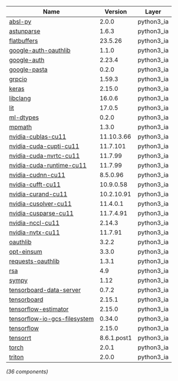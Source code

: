 | Name | Version | Layer |
| --- | --- | --- |
| [absl-py](https://github.com/abseil/abseil-py) | 2.0.0 | python3_ia |
| [astunparse](https://github.com/simonpercivall/astunparse) | 1.6.3 | python3_ia |
| [flatbuffers](https://google.github.io/flatbuffers/) | 23.5.26 | python3_ia |
| [google-auth-oauthlib](https://github.com/GoogleCloudPlatform/google-auth-library-python-oauthlib) | 1.1.0 | python3_ia |
| [google-auth](https://github.com/googleapis/google-auth-library-python) | 2.23.4 | python3_ia |
| [google-pasta](https://github.com/google/pasta) | 0.2.0 | python3_ia |
| [grpcio](https://grpc.io) | 1.59.3 | python3_ia |
| [keras](https://keras.io/) | 2.15.0 | python3_ia |
| [libclang](https://github.com/sighingnow/libclang) | 16.0.6 | python3_ia |
| [lit](http://llvm.org) | 17.0.5 | python3_ia |
| [ml-dtypes](https://pypi.org/project/ml-dtypes) | 0.2.0 | python3_ia |
| [mpmath](http://mpmath.org/) | 1.3.0 | python3_ia |
| [nvidia-cublas-cu11](https://developer.nvidia.com/cuda-zone) | 11.10.3.66 | python3_ia |
| [nvidia-cuda-cupti-cu11](https://developer.nvidia.com/cuda-zone) | 11.7.101 | python3_ia |
| [nvidia-cuda-nvrtc-cu11](https://developer.nvidia.com/cuda-zone) | 11.7.99 | python3_ia |
| [nvidia-cuda-runtime-cu11](https://developer.nvidia.com/cuda-zone) | 11.7.99 | python3_ia |
| [nvidia-cudnn-cu11](https://developer.nvidia.com/cuda-zone) | 8.5.0.96 | python3_ia |
| [nvidia-cufft-cu11](https://developer.nvidia.com/cuda-zone) | 10.9.0.58 | python3_ia |
| [nvidia-curand-cu11](https://developer.nvidia.com/cuda-zone) | 10.2.10.91 | python3_ia |
| [nvidia-cusolver-cu11](https://developer.nvidia.com/cuda-zone) | 11.4.0.1 | python3_ia |
| [nvidia-cusparse-cu11](https://developer.nvidia.com/cuda-zone) | 11.7.4.91 | python3_ia |
| [nvidia-nccl-cu11](https://developer.nvidia.com/cuda-zone) | 2.14.3 | python3_ia |
| [nvidia-nvtx-cu11](https://developer.nvidia.com/cuda-zone) | 11.7.91 | python3_ia |
| [oauthlib](https://github.com/oauthlib/oauthlib) | 3.2.2 | python3_ia |
| [opt-einsum](https://github.com/dgasmith/opt_einsum) | 3.3.0 | python3_ia |
| [requests-oauthlib](https://github.com/requests/requests-oauthlib) | 1.3.1 | python3_ia |
| [rsa](https://stuvel.eu/rsa) | 4.9 | python3_ia |
| [sympy](https://sympy.org) | 1.12 | python3_ia |
| [tensorboard-data-server](https://github.com/tensorflow/tensorboard/tree/master/tensorboard/data/server) | 0.7.2 | python3_ia |
| [tensorboard](https://github.com/tensorflow/tensorboard) | 2.15.1 | python3_ia |
| [tensorflow-estimator](https://www.tensorflow.org/) | 2.15.0 | python3_ia |
| [tensorflow-io-gcs-filesystem](https://github.com/tensorflow/io) | 0.34.0 | python3_ia |
| [tensorflow](https://www.tensorflow.org/) | 2.15.0 | python3_ia |
| [tensorrt](https://developer.nvidia.com/tensorrt) | 8.6.1.post1 | python3_ia |
| [torch](https://pytorch.org/) | 2.0.1 | python3_ia |
| [triton](https://github.com/openai/triton/) | 2.0.0 | python3_ia |

*(36 components)*
